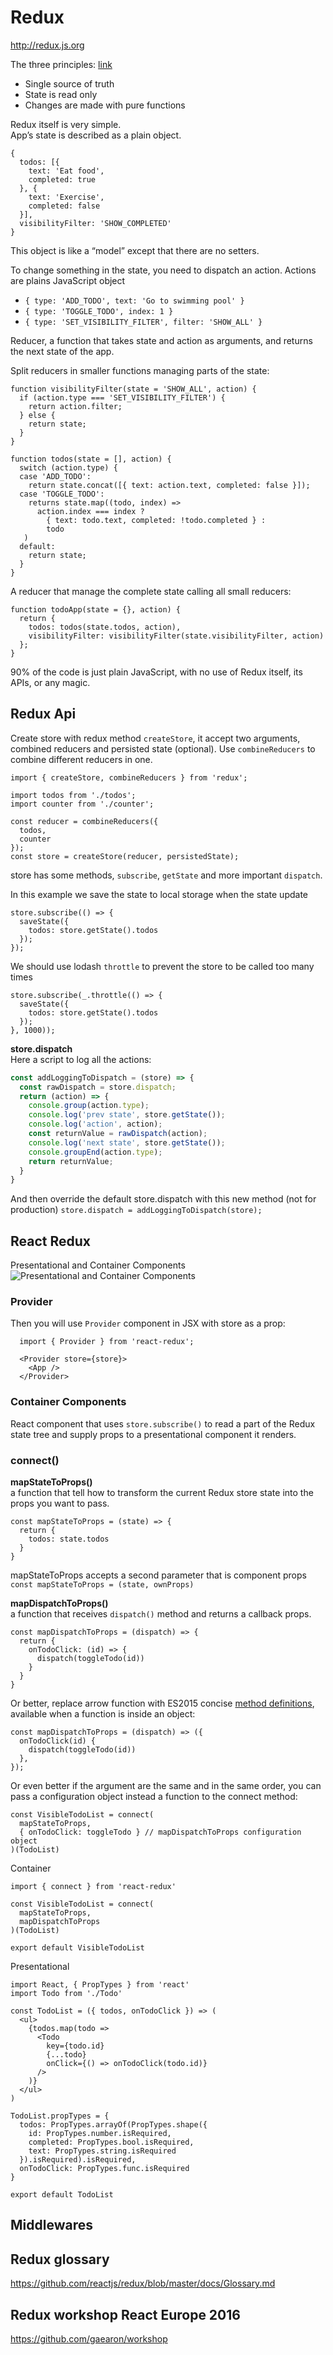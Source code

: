 # Redux
http://redux.js.org

The three principles: [link](https://github.com/reactjs/redux/blob/master/docs/introduction/ThreePrinciples.md)
- Single source of truth
- State is read only
- Changes are made with pure functions

Redux itself is very simple.  
App’s state is described as a plain object.
```
{
  todos: [{
    text: 'Eat food',
    completed: true
  }, {
    text: 'Exercise',
    completed: false
  }],
  visibilityFilter: 'SHOW_COMPLETED'
}
```
This object is like a “model” except that there are no setters.

To change something in the state, you need to dispatch an action.
Actions are plains JavaScript object
- `{ type: 'ADD_TODO', text: 'Go to swimming pool' }`
- `{ type: 'TOGGLE_TODO', index: 1 }`
- `{ type: 'SET_VISIBILITY_FILTER', filter: 'SHOW_ALL' }`

Reducer, a function that takes state and action as arguments, and returns the next state of the app.

Split reducers in smaller functions managing parts of the state:
```
function visibilityFilter(state = 'SHOW_ALL', action) {
  if (action.type === 'SET_VISIBILITY_FILTER') {
    return action.filter;
  } else {
    return state;
  }
}
```
```
function todos(state = [], action) {
  switch (action.type) {
  case 'ADD_TODO':
    return state.concat([{ text: action.text, completed: false }]);
  case 'TOGGLE_TODO':
    returns state.map((todo, index) =>
      action.index === index ?
        { text: todo.text, completed: !todo.completed } :
        todo
   )
  default:
    return state;
  }
}
```
A reducer that manage the complete state calling all small reducers:
```
function todoApp(state = {}, action) {
  return {
    todos: todos(state.todos, action),
    visibilityFilter: visibilityFilter(state.visibilityFilter, action)
  };
}
```
90% of the code is just plain JavaScript, with no use of Redux itself, its APIs, or any magic.

## Redux Api
Create store with redux method `createStore`, it accept two arguments, combined reducers
and persisted state (optional).
Use `combineReducers` to combine different reducers in one.
```
import { createStore, combineReducers } from 'redux';

import todos from './todos';
import counter from './counter';

const reducer = combineReducers({
  todos,
  counter
});
const store = createStore(reducer, persistedState);
```

store has some methods, `subscribe`, `getState` and more important `dispatch`.

In this example we save the state to local storage when the state update
```
store.subscribe(() => {
  saveState({
    todos: store.getState().todos
  });
});
```
We should use lodash `throttle` to prevent the store to be called too many times
```
store.subscribe(_.throttle(() => {
  saveState({
    todos: store.getState().todos
  });
}, 1000));
```

**store.dispatch**  
Here a script to log all the actions:
```JavaScript
const addLoggingToDispatch = (store) => {
  const rawDispatch = store.dispatch;
  return (action) => {
    console.group(action.type);
    console.log('prev state', store.getState());
    console.log('action', action);
    const returnValue = rawDispatch(action);
    console.log('next state', store.getState());
    console.groupEnd(action.type);
    return returnValue;
  }
}
```
And then override the default store.dispatch with this new method (not for production)
`store.dispatch = addLoggingToDispatch(store);`

## React Redux
Presentational and Container Components
![Presentational and Container Components](./img/presentational-and-container-components.png)

### Provider
Then you will use `Provider` component in JSX with store as a prop:
```
  import { Provider } from 'react-redux';

  <Provider store={store}>
    <App />
  </Provider>
```

### Container Components
React component that uses `store.subscribe()` to read a part of the Redux state tree and supply props to a presentational component it renders.

### connect()

**mapStateToProps()**  
a function that tell how to transform the current Redux store state into the props you want to pass.
```
const mapStateToProps = (state) => {
  return {
    todos: state.todos
  }
}
```
mapStateToProps accepts a second parameter that is component props `const mapStateToProps = (state, ownProps)`

**mapDispatchToProps()**  
a function that receives `dispatch()` method and returns a callback props.
```
const mapDispatchToProps = (dispatch) => {
  return {
    onTodoClick: (id) => {
      dispatch(toggleTodo(id))
    }
  }
}
```
Or better, replace arrow function with ES2015 concise [method definitions](https://developer.mozilla.org/it/docs/Web/JavaScript/Reference/Functions/Method_definitions), available when a function is inside an object:
```
const mapDispatchToProps = (dispatch) => ({
  onTodoClick(id) {
    dispatch(toggleTodo(id))
  },
});
```
Or even better if the argument are the same and in the same order, you can pass a configuration object instead a function to the connect method:
```
const VisibleTodoList = connect(
  mapStateToProps,
  { onTodoClick: toggleTodo } // mapDispatchToProps configuration object
)(TodoList)
```
Container
```
import { connect } from 'react-redux'

const VisibleTodoList = connect(
  mapStateToProps,
  mapDispatchToProps
)(TodoList)

export default VisibleTodoList
```
Presentational
```
import React, { PropTypes } from 'react'
import Todo from './Todo'

const TodoList = ({ todos, onTodoClick }) => (
  <ul>
    {todos.map(todo =>
      <Todo
        key={todo.id}
        {...todo}
        onClick={() => onTodoClick(todo.id)}
      />
    )}
  </ul>
)

TodoList.propTypes = {
  todos: PropTypes.arrayOf(PropTypes.shape({
    id: PropTypes.number.isRequired,
    completed: PropTypes.bool.isRequired,
    text: PropTypes.string.isRequired
  }).isRequired).isRequired,
  onTodoClick: PropTypes.func.isRequired
}

export default TodoList
```

## Middlewares


## Redux glossary
https://github.com/reactjs/redux/blob/master/docs/Glossary.md

## Redux workshop React Europe 2016
https://github.com/gaearon/workshop
